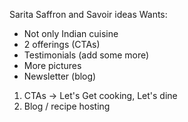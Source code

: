 Sarita Saffron and Savoir ideas
Wants:
- Not only Indian cuisine
- 2 offerings (CTAs)
- Testimonials (add some more)
- More pictures
- Newsletter (blog)

1. CTAs -> Let's Get cooking, Let's dine
2. Blog / recipe hosting